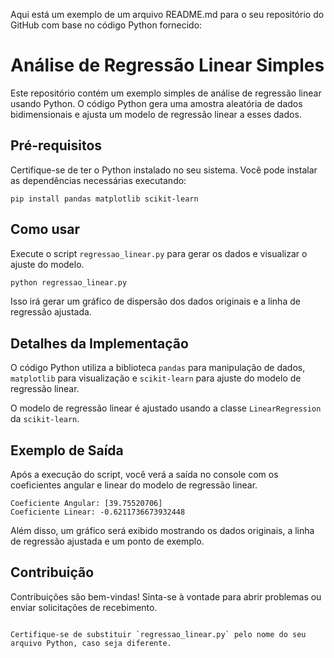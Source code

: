 Aqui está um exemplo de um arquivo README.md para o seu repositório do GitHub com base no código Python fornecido:


# Análise de Regressão Linear Simples

Este repositório contém um exemplo simples de análise de regressão linear usando Python. O código Python gera uma amostra aleatória de dados bidimensionais e ajusta um modelo de regressão linear a esses dados.

## Pré-requisitos

Certifique-se de ter o Python instalado no seu sistema. Você pode instalar as dependências necessárias executando:

```
pip install pandas matplotlib scikit-learn
```

## Como usar

Execute o script `regressao_linear.py` para gerar os dados e visualizar o ajuste do modelo.

```bash
python regressao_linear.py
```

Isso irá gerar um gráfico de dispersão dos dados originais e a linha de regressão ajustada.

## Detalhes da Implementação

O código Python utiliza a biblioteca `pandas` para manipulação de dados, `matplotlib` para visualização e `scikit-learn` para ajuste do modelo de regressão linear.

O modelo de regressão linear é ajustado usando a classe `LinearRegression` da `scikit-learn`.

## Exemplo de Saída

Após a execução do script, você verá a saída no console com os coeficientes angular e linear do modelo de regressão linear.

```
Coeficiente Angular: [39.75520706]
Coeficiente Linear: -0.6211736673932448
```

Além disso, um gráfico será exibido mostrando os dados originais, a linha de regressão ajustada e um ponto de exemplo.

## Contribuição

Contribuições são bem-vindas! Sinta-se à vontade para abrir problemas ou enviar solicitações de recebimento.

```

Certifique-se de substituir `regressao_linear.py` pelo nome do seu arquivo Python, caso seja diferente.
